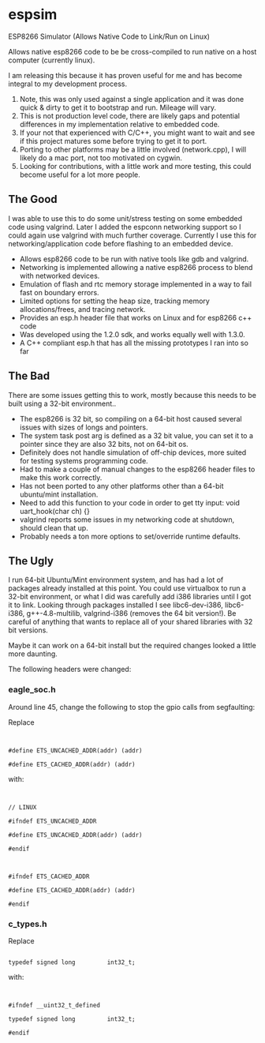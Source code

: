 # espsim
ESP8266 Simulator (Allows Native Code to Link/Run on Linux)

Allows native esp8266 code to be be cross-compiled to run native on a host computer (currently linux).

<p>
I am releasing this because it has proven useful for me and has become integral to my development process.

<p>
<ol>
<li>Note, this was only used against a single application and it was done quick & dirty to get it to bootstrap and run.  Mileage will vary.</li>
<li>This is not production level code, there are likely gaps and potential differences in my implementation relative to embedded code.</li>
<li>If your not that experienced with C/C++, you might want to wait and see if this project matures some before trying to get it to port.</li>
<li>Porting to other platforms may be a little involved (network.cpp), I will likely do a mac port, not too motivated on cygwin.</li>
<li>Looking for contributions, with a little work and more testing, this could become useful for a lot more people.</li>
</ol>


<h2>The Good</h2>

I was able to use this to do some unit/stress testing on some embedded code using valgrind.
Later I added the espconn networking support so I could again use valgrind with much further coverage.
Currently I use this for networking/application code before flashing to an embedded device.

<ul>
<li>Allows esp8266 code to be run with native tools like gdb and valgrind.</li>
<li>Networking is implemented allowing a native esp8266 process to blend with networked devices.</li>
<li>Emulation of flash and rtc memory storage implemented in a way to fail fast on boundary errors.</li>
<li>Limited options for setting the heap size, tracking memory allocations/frees, and tracing network.</li>
<li>Provides an esp.h header file that works on Linux and for esp8266 c++ code</li>
<li>Was developed using the 1.2.0 sdk, and works equally well with 1.3.0.</li>
<li>A C++ compliant esp.h that has all the missing prototypes I ran into so far</li>
</ul>

<h2>The Bad</h2>

There are some issues getting this to work, mostly because this needs to be built using a 32-bit environment..

<ul>
<li>The esp8266 is 32 bit, so compiling on a 64-bit host caused several issues with sizes of longs and pointers.</li>
<li>The system task post arg is defined as a 32 bit value, you can set it to a pointer since they are also 32 bits, not on 64-bit os.</li>
<li>Definitely does not handle simulation of off-chip devices, more suited for testing systems programming code.</li>
<li>Had to make a couple of manual changes to the esp8266 header files to make this work correctly.</li>
<li>Has not been ported to any other platforms other than a 64-bit ubuntu/mint installation.</li>
<li>Need to add this function to your code in order to get tty input: void uart_hook(char ch) {}</li>
<li>valgrind reports some issues in my networking code at shutdown, should clean that up.
<li>Probably needs a ton more options to set/override runtime defaults.
</ul>

<h2>The Ugly</h2>

I run 64-bit Ubuntu/Mint environment system, and has had a lot of packages already installed at this point.
You could use virtualbox to run a 32-bit environment, or what I did was carefully add i386 libraries until I got it to link.
Looking through packages installed I see libc6-dev-i386, libc6-i386, g++-4.8-multilib, valgrind-i386 (removes the 64 bit version!).
Be careful of anything that wants to replace all of your shared libraries with 32 bit versions.

<p>
Maybe it can work on a 64-bit install but the required changes looked a little more daunting.

<p>
The following headers were changed:

<h3>eagle_soc.h</h3>

Around line 45, change the following to stop the gpio calls from segfaulting:

<p>
Replace

<p>
<code>
<br>#define ETS_UNCACHED_ADDR(addr) (addr)
<br>#define ETS_CACHED_ADDR(addr) (addr)
</code>

<p>with:</p>

<p>
<code>
<br>// LINUX
<br>#ifndef ETS_UNCACHED_ADDR
<br>#define ETS_UNCACHED_ADDR(addr) (addr)
<br>#endif
<br>
<br>#ifndef ETS_CACHED_ADDR
<br>#define ETS_CACHED_ADDR(addr) (addr)
<br>#endif
</code>

<h3>c_types.h</h3>

<p>Replace</p>

<p>
<code>
typedef signed long         int32_t;
</code>

<p>with:</p>

<p>
<code>
<br>#ifndef __uint32_t_defined
<br>typedef signed long         int32_t;
<br>#endif
</code>
